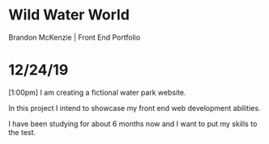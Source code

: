 # Wild Water World
Brandon McKenzie | Front End Portfolio

# 12/24/19
[1:00pm]
I am creating a fictional water park website.

In this project I intend to showcase my front end web development abilities. 

I have been studying for about 6 months now and I want to put my skills to the test.